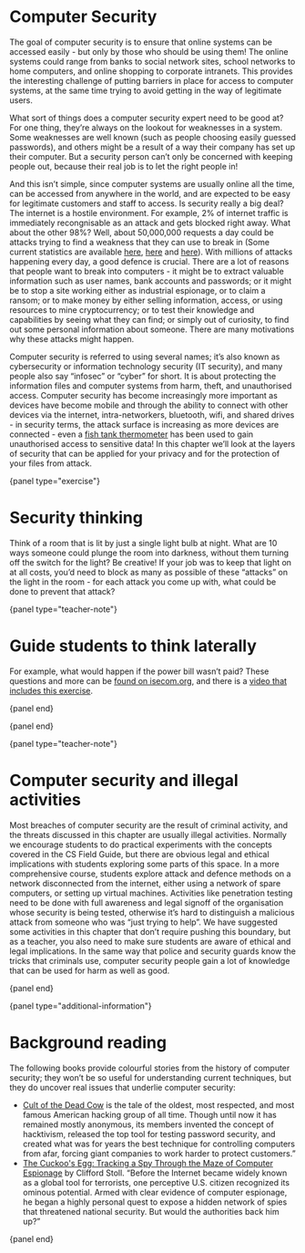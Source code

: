 # Computer Security

The goal of computer security is to ensure that online systems can be accessed easily - but only by those who should be using them!
The online systems could range from banks to social network sites, school networks to home computers, and online shopping to corporate intranets.
This provides the interesting challenge of putting barriers in place for access to computer systems, at the same time trying to avoid getting in the way of legitimate users.

What sort of things does a computer security expert need to be good at?
For one thing, they’re always on the lookout for weaknesses in a system.
Some weaknesses are well known (such as people choosing easily guessed passwords), and others might be a result of a way their company has set up their computer.
But a security person can’t only be concerned with keeping people out, because their real job is to let the right people in!

And this isn’t simple, since computer systems are usually online all the time, can be accessed from anywhere in the world, and are expected to be easy for legitimate customers and staff to access.
Is security really a big deal?
The internet is a hostile environment.
For example, 2% of internet traffic is immediately recongnisable as an attack and gets blocked right away.
What about the other 98%?
Well, about 50,000,000 requests a day could be attacks trying to find a weakness that they can use to break in (Some current statistics are available [here](https://www.akamai.com/visualizations/state-of-the-internet-report/web-attack-visualization), [here](https://www.akamai.com/us/en/products/security/enterprise-threat-protector.jsp) and [here](https://blogs.akamai.com/2019/11/enterprise-threat-protector-as-a-security-enabler-in-2020.html)).
With millions of attacks happening every day, a good defence is crucial.
There are a lot of reasons that people want to break into computers - it might be to extract valuable information such as user names, bank accounts and passwords; or it might be to stop a site working either as industrial espionage, or to claim a ransom; or to make money by either selling information, access, or using resources to mine cryptocurrency; or to test their knowledge and capabilities by seeing what they can find; or simply out of curiosity, to find out some personal information about someone.
There are many motivations why these attacks might happen.

Computer security is referred to using several names; it’s also known as cybersecurity or information technology security (IT security), and many people also say “infosec” or “cyber” for short.
It is about protecting the information files and computer systems from harm, theft, and unauthorised access.
Computer security has become increasingly more important as devices have become mobile and through the ability to connect with other devices via the internet, intra-networkers, bluetooth, wifi, and shared drives - in security terms, the attack surface is increasing as more devices are connected - even a [fish tank thermometer](https://www.washingtonpost.com/news/innovations/wp/2017/07/21/how-a-fish-tank-helped-hack-a-casino/) has been used to gain unauthorised access to sensitive data!
In this chapter we’ll look at the layers of security that can be applied for your privacy and for the protection of your files from attack.

{panel type="exercise"}

# Security thinking

Think of a room that is lit by just a single light bulb at night.
What are 10 ways someone could plunge the room into darkness, without them turning off the switch for the light?
Be creative!
If your job was to keep that light on at all costs, you’d need to block as many as possible of these “attacks” on the light in the room - for each attack you come up with, what could be done to prevent that attack?

{panel type="teacher-note"}

# Guide students to think laterally

For example, what would happen if the power bill wasn’t paid?
These questions and more can be [found on isecom.org](https://www.isecom.org/jat.pdf), and there is a [video that includes this exercise](https://youtu.be/VeG5tE5rS6g?t=1281).

{panel end}

{panel end}

{panel type="teacher-note"}

# Computer security and illegal activities

Most breaches of computer security are the result of criminal activity, and the threats discussed in this chapter are usually illegal activities.
Normally we encourage students to do practical experiments with the concepts covered in the CS Field Guide, but there are obvious legal and ethical implications with students exploring some parts of this space.
In a more comprehensive course, students explore attack and defence methods on a network disconnected from the internet, either using a network of spare computers, or setting up virtual machines.
Activities like penetration testing need to be done with full awareness and legal signoff of the organisation whose security is being tested, otherwise it’s hard to distinguish a malicious attack from someone who was “just trying to help”.
We have suggested some activities in this chapter that don’t require pushing this boundary, but as a teacher, you also need to make sure students are aware of ethical and legal implications.
In the same way that police and security guards know the tricks that criminals use, computer security people gain a lot of knowledge that can be used for harm as well as good.

{panel end}


{panel type="additional-information"}

# Background reading

The following books provide colourful stories from the history of computer security; they won’t be so useful for understanding current techniques, but they do uncover real issues that underlie computer security:

- [Cult of the Dead Cow](https://www.goodreads.com/book/show/42283862-cult-of-the-dead-cow) is the tale of the oldest, most respected, and most famous American hacking group of all time.
Though until now it has remained mostly anonymous, its members invented the concept of hacktivism, released the top tool for testing password security, and created what was for years the best technique for controlling computers from afar, forcing giant companies to work harder to protect customers.”
- [The Cuckoo's Egg: Tracking a Spy Through the Maze of Computer Espionage](https://www.goodreads.com/book/show/18154.The_Cuckoo_s_Egg)
by Clifford Stoll. “Before the Internet became widely known as a global tool for terrorists, one perceptive U.S. citizen recognized its ominous potential. Armed with clear evidence of computer espionage, he began a highly personal quest to expose a hidden network of spies that threatened national security. But would the authorities back him up?”

{panel end}
